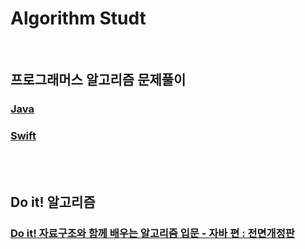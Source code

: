 # Algorithm Studt

<br/>

## 프로그래머스 알고리즘 문제풀이

### [Java](https://github.com/kknd0806/Algorithm_Study/tree/main/programmers/Java)

### [Swift](https://github.com/kknd0806/Algorithm_Study/tree/main/programmers/Swift)

<br/>
<br/>

## Do it! 알고리즘

### [Do it! 자료구조와 함께 배우는 알고리즘 입문 - 자바 편 : 전면개정판](https://github.com/kknd0806/Algorithm_Study/tree/main/doit)
